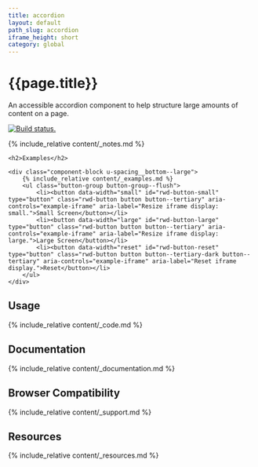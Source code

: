 ```yaml
---
title: accordion
layout: default
path_slug: accordion
iframe_height: short
category: global
---
```


<div class="u-align-center--small">
	<h1>{{page.title}}</h1>
	<p class="u-lighten">
		An accessible accordion component to help structure large amounts of
		content on a page.
	</p>
	<a href="https://travis-ci.org/10up/component-accordion" class="u-spacing__bottom--large u-inline-block">
		<img
			src="https://travis-ci.org/10up/component-accordion.svg?branch=master"
			alt="Build status.">
	</a>
</div>

{% include_relative content/_notes.md %}

<div class="u-spacing__top--large">

	<h2>Examples</h2>

	<div class="component-block u-spacing__bottom--large">
		{% include_relative content/_examples.md %}
		<ul class="button-group button-group--flush">
			<li><button data-width="small" id="rwd-button-small" type="button" class="rwd-button button button--tertiary" aria-controls="example-iframe" aria-label="Resize iframe display: small.">Small Screen</button></li>
			<li><button data-width="large" id="rwd-button-large" type="button" class="rwd-button button button--tertiary" aria-controls="example-iframe" aria-label="Resize iframe display: large.">Large Screen</button></li>
			<li><button data-width="reset" id="rwd-button-reset" type="button" class="rwd-button button button--tertiary-dark button--tertiary" aria-controls="example-iframe" aria-label="Reset iframe display.">Reset</button></li>
		</ul>
	</div>
</div>

## Usage
<div class="component-block u-spacing__bottom--large">
	{% include_relative content/_code.md %}
</div>

## Documentation
<div class="component-block u-spacing__bottom--large">
	{% include_relative content/_documentation.md %}
</div>

## Browser Compatibility
<div class="component-block u-spacing__bottom--large">
	{% include_relative content/_support.md %}
</div>

## Resources
<div class="component-block u-spacing__bottom--large">
	{% include_relative content/_resources.md %}
</div>
